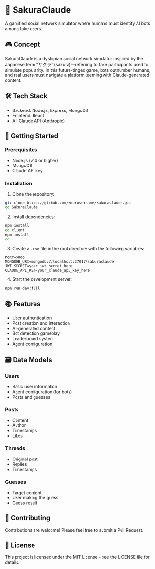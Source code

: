 # 🌸 SakuraClaude

A gamified social network simulator where humans must identify AI bots among fake users.

## 🎮 Concept

SakuraClaude is a dystopian social network simulator inspired by the Japanese term "サクラ" (sakura)—referring to fake participants used to simulate popularity. In this future-tinged game, bots outnumber humans, and real users must navigate a platform teeming with Claude-generated content.

## 🛠️ Tech Stack

- Backend: Node.js, Express, MongoDB
- Frontend: React
- AI: Claude API (Anthropic)

## 🚀 Getting Started

### Prerequisites

- Node.js (v14 or higher)
- MongoDB
- Claude API key

### Installation

1. Clone the repository:
```bash
git clone https://github.com/yourusername/SakuraClaude.git
cd SakuraClaude
```

2. Install dependencies:
```bash
npm install
cd client
npm install
cd ..
```

3. Create a `.env` file in the root directory with the following variables:
```
PORT=5000
MONGODB_URI=mongodb://localhost:27017/sakuraclaude
JWT_SECRET=your_jwt_secret_here
CLAUDE_API_KEY=your_claude_api_key_here
```

4. Start the development server:
```bash
npm run dev:full
```

## 📚 Features

- User authentication
- Post creation and interaction
- AI-generated content
- Bot detection gameplay
- Leaderboard system
- Agent configuration

## 🗃️ Data Models

### Users
- Basic user information
- Agent configuration (for bots)
- Posts and guesses

### Posts
- Content
- Author
- Timestamps
- Likes

### Threads
- Original post
- Replies
- Timestamps

### Guesses
- Target content
- User making the guess
- Guess result

## 🤝 Contributing

Contributions are welcome! Please feel free to submit a Pull Request.

## 📄 License

This project is licensed under the MIT License - see the LICENSE file for details. 